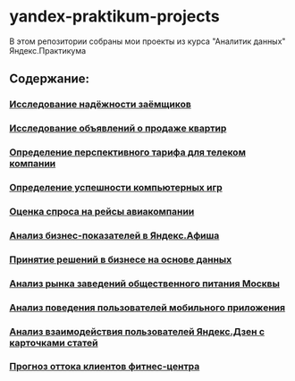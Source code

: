 # yandex-praktikum-projects

В этом репозитории собраны мои проекты из курса "Аналитик данных" Яндекс.Практикума

## Содержание:

### [Исследование надёжности заёмщиков](https://github.com/K-Vorobeva/yandex-praktikum-projects/tree/main/02-investigation-of-the-reliability-of-borrowers)

### [Исследование объявлений о продаже квартир](https://github.com/K-Vorobeva/yandex-praktikum-projects/tree/main/03-analytics-of-ads-for-the-sale-of-apartments)

### [Определение перспективного тарифа для телеком компании](https://github.com/K-Vorobeva/yandex-praktikum-projects/tree/main/04-determining-the-preferred-tariff)

### [Определение успешности компьютерных игр](https://github.com/K-Vorobeva/yandex-praktikum-projects/tree/main/05-analysis-of-the-success-of-computer-games)

### [Оценка спроса на рейсы авиакомпании](https://github.com/K-Vorobeva/yandex-praktikum-projects/tree/main/06-demand-for-airline-flights)

### [Анализ бизнес-показателей в Яндекс.Афиша](https://github.com/K-Vorobeva/yandex-praktikum-projects/tree/main/07-analysis-of-business-metrics)

### [Принятие решений в бизнесе на основе данных](https://github.com/K-Vorobeva/yandex-praktikum-projects/tree/main/08-data-driven-business-solutions)

### [Анализ рынка заведений общественного питания Москвы](https://github.com/K-Vorobeva/yandex-praktikum-projects/tree/main/09-market-analysis-of-catering-establishments)

### [Анализ поведения пользователей мобильного приложения](https://github.com/K-Vorobeva/yandex-praktikum-projects/tree/main/10-analysis-of-the-behavior-of-mobile-app-users)

### [Анализ взаимодействия пользователей Яндекс.Дзен с карточками статей](https://github.com/K-Vorobeva/yandex-praktikum-projects/tree/main/11-dashboard-for-yandex-zen)

### [Прогноз оттока клиентов фитнес-центра](https://github.com/K-Vorobeva/yandex-praktikum-projects/tree/main/12-forecast-of-outflow-of-fitness-center-customers)
